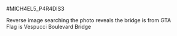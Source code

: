 #MICH4EL5_P4R4DIS3
<p>Reverse image searching the photo reveals the bridge is from GTA<br>
Flag is Vespucci Boulevard Bridge<br></p>
